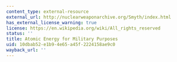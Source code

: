 ```yaml
---
content_type: external-resource
external_url: http://nuclearweaponarchive.org/Smyth/index.html
has_external_license_warning: true
license: https://en.wikipedia.org/wiki/All_rights_reserved
status: ''
title: Atomic Energy for Military Purposes
uid: 10dbab52-e1b9-4e65-a45f-2224158ae9c0
wayback_url: ''
---
```

